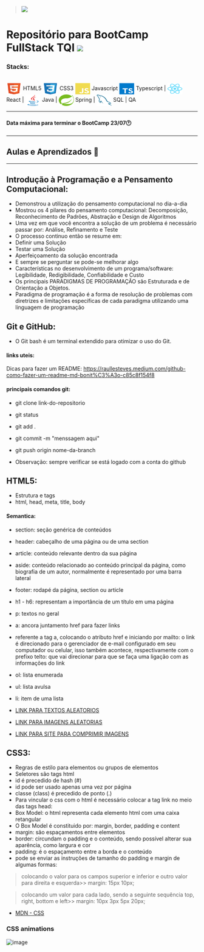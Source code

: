 > <img height="50em" src="https://hermes.digitalinnovation.one/assets/diome/logo.svg"/>

# Repositório para BootCamp FullStack TQI <img height="100em" src="https://hermes.digitalinnovation.one/tracks/3c8be628-5138-4b63-9cfa-e5313cc03103.png"/>

### Stacks:
 <div style="display: inline-block"><br>
    <img align="center" alt="Thisgo-HTML" height="30" width="40" src="https://raw.githubusercontent.com/devicons/devicon/master/icons/html5/html5-original.svg">
    <span>HTML5 </span>
    <img align="center" alt="Thisgo-CSS" height="30" width="40" src="https://raw.githubusercontent.com/devicons/devicon/master/icons/css3/css3-original.svg">
    <span>CSS3</span>
    <img align="center" alt="Thisgo-Js" height="30" width="40" src="https://raw.githubusercontent.com/devicons/devicon/master/icons/javascript/javascript-plain.svg">
    <span>Javascript </span>
    <img align="center" alt="Thisgo-Ts" height="30" width="40" src="https://raw.githubusercontent.com/devicons/devicon/master/icons/typescript/typescript-plain.svg">
    <span>Typescript | </span>
    <img align="center" alt="Thisgo-React" height="30" width="40" src="https://raw.githubusercontent.com/devicons/devicon/master/icons/react/react-original.svg">
    <span>React | </span>
    <img align="center" alt="Thisgo-Vue" height="30" width="40" src="https://raw.githubusercontent.com/devicons/devicon/master/icons/java/java-original.svg">
    <span>Java | </span>
    <img align="center" alt="Thisgo-Vue" height="30" width="40" src="https://raw.githubusercontent.com/devicons/devicon/master/icons/spring/spring-original.svg">
    <span>Spring | </span>
   <img align="center" alt="Thisgo-Vue" height="30" width="40" src="https://raw.githubusercontent.com/devicons/devicon/master/icons/mysql/mysql-original.svg">
    <span>SQL | </span>
    <span>QA </span>
  </div>
 <hr/>
 
 #### Data máxima para terminar o BootCamp 23/07🕐

<hr/>

## Aulas e Aprendizados 📖

<hr/>

  ## Introdução à Programação e a Pensamento Computacional:
- Demonstrou a utilização do pensamento computacional no dia-a-dia
- Mostrou os 4 pilares do pensamento computacional: Decomposição, Reconhecimento de Padrões, Abstração e Design de Algoritmos
- Uma vez em que você encontra a solução de um problema é necessário passar por: Análise, Refinamento e Teste
- O processo continuo então se resume em:
- Definir uma Solução
- Testar uma Solução
- Aperfeiçoamento da solução encontrada
- E sempre se perguntar se pode-se melhorar algo
- Características no desenvolvimento de um programa/software: Legibilidade, Redigibilidade, Confiabilidade e Custo
- Os principais PARADIGMAS DE PROGRAMAÇÃO são Estruturada e de Orientação a Objetos.
- Paradigma de programação é a forma de resolução de problemas com diretrizes e limitações específicas de cada paradigma utilizando uma linguagem de programação

## Git e GitHub:
- O Git bash é um terminal extendido para otimizar o uso do Git.
#### links uteis:
Dicas para fazer um README: https://raullesteves.medium.com/github-como-fazer-um-readme-md-bonit%C3%A3o-c85c8f154f8

#### principais comandos git:
- git clone link-do-repositorio
- git status
- git add .
- git commit -m "menssagem aqui"
- git push origin nome-da-branch

- Observação: sempre verificar se está logado com a conta do github


## HTML5:
- Estrutura e tags
- html, head, meta, title, body
#### Semantica:
- section: seção genérica de conteúdos
- header: cabeçalho de uma página ou de uma section
- article: conteúdo relevante dentro da sua página
- aside: conteúdo relacionado ao conteúdo principal da página, como biografia de um autor, normalmente é representado por uma barra lateral
- footer: rodapé da página, section ou article
- h1 - h6: representam a importância de um título em uma página
- p: textos no geral
- a: ancora juntamento href para fazer links
- referente a tag a, colocando o atributo href e iniciando por mailto: o link é direcionado para o gerenciador de e-mail configurado em seu computador ou celular, isso também acontece, respectivamente com o prefixo telto: que vai direcionar para que se faça uma ligação com as informações do link
- ol: lista enumerada
- ul: lista avulsa
- li: item de uma lista

- [LINK PARA TEXTOS ALEATORIOS](https://www.lipsum.com/)
- [LINK PARA IMAGENS ALEATORIAS](https://picsum.photos/)
- [LINK PARA SITE PARA COMPRIMIR IMAGENS](https://tinypng.com/)

## CSS3:
- Regras de estilo para elementos ou grupos de elementos
- Seletores são tags html
- id é precedido de hash (#)
- id pode ser usado apenas uma vez por página
- classe (class) é precedido de ponto (.)
- Para vincular o css com o html é necessário colocar a tag link no meio das tags head: <link rel="stylesheet" href="style.css">
- Box Model: o html representa cada elemento html com uma caixa retangular
- O Box Model é constituido por: margin, border, padding e content
- margin: são espaçamentos entre elementos
- border: circundam o padding e o conteúdo, sendo possível alterar sua aparência, como largura e cor
- padding: é o espaçamento entre a borda e o conteúdo
- pode se enviar as instruções de tamanho do padding e margin de algumas formas:
> colocando o valor para os campos superior e inferior e outro valor para direita e esquerda>> margin: 15px 10px;

> colocando um valor para cada lado, sendo a seguinte sequência top, right, bottom e left>> margin: 10px 3px 5px 20px;


- [MDN - CSS](https://developer.mozilla.org/pt-BR/docs/Web/CSS)

### CSS animations
![image](https://user-images.githubusercontent.com/58118544/171063885-4879afc3-a39a-41a9-95c0-86f66c5a2052.png)

